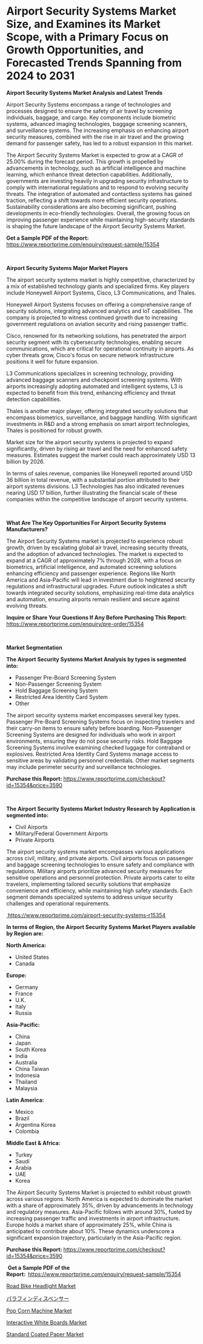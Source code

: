 <p><h1>Airport Security Systems Market Size, and Examines its Market Scope, with a Primary Focus on Growth Opportunities, and Forecasted Trends Spanning from 2024 to 2031</h1></p><p><strong>Airport Security Systems Market Analysis and Latest Trends</strong></p>
<p><p>Airport Security Systems encompass a range of technologies and processes designed to ensure the safety of air travel by screening individuals, baggage, and cargo. Key components include biometric systems, advanced imaging technologies, baggage screening scanners, and surveillance systems. The increasing emphasis on enhancing airport security measures, combined with the rise in air travel and the growing demand for passenger safety, has led to a robust expansion in this market.</p><p>The Airport Security Systems Market is expected to grow at a CAGR of 25.00% during the forecast period. This growth is propelled by advancements in technology, such as artificial intelligence and machine learning, which enhance threat detection capabilities. Additionally, governments are investing heavily in upgrading security infrastructure to comply with international regulations and to respond to evolving security threats. The integration of automated and contactless systems has gained traction, reflecting a shift towards more efficient security operations. Sustainability considerations are also becoming significant, pushing developments in eco-friendly technologies. Overall, the growing focus on improving passenger experience while maintaining high-security standards is shaping the future landscape of the Airport Security Systems Market.</p></p>
<p><strong>Get a Sample PDF of the Report:&nbsp;</strong> <a href="https://www.reportprime.com/enquiry/request-sample/15354">https://www.reportprime.com/enquiry/request-sample/15354</a></p>
<p>&nbsp;</p>
<p><strong>Airport Security Systems Major Market Players</strong></p>
<p><p>The airport security systems market is highly competitive, characterized by a mix of established technology giants and specialized firms. Key players include Honeywell Airport Systems, Cisco, L3 Communications, and Thales. </p><p>Honeywell Airport Systems focuses on offering a comprehensive range of security solutions, integrating advanced analytics and IoT capabilities. The company is projected to witness continued growth due to increasing government regulations on aviation security and rising passenger traffic.</p><p>Cisco, renowned for its networking solutions, has penetrated the airport security segment with its cybersecurity technologies, enabling secure communications, which are critical for operational continuity in airports. As cyber threats grow, Cisco's focus on secure network infrastructure positions it well for future expansion.</p><p>L3 Communications specializes in screening technology, providing advanced baggage scanners and checkpoint screening systems. With airports increasingly adopting automated and intelligent systems, L3 is expected to benefit from this trend, enhancing efficiency and threat detection capabilities.</p><p>Thales is another major player, offering integrated security solutions that encompass biometrics, surveillance, and baggage handling. With significant investments in R&D and a strong emphasis on smart airport technologies, Thales is positioned for robust growth.</p><p>Market size for the airport security systems is projected to expand significantly, driven by rising air travel and the need for enhanced safety measures. Estimates suggest the market could reach approximately USD 13 billion by 2026.</p><p>In terms of sales revenue, companies like Honeywell reported around USD 36 billion in total revenue, with a substantial portion attributed to their airport systems divisions. L3 Technologies has also indicated revenues nearing USD 17 billion, further illustrating the financial scale of these companies within the competitive landscape of airport security systems.</p></p>
<p>&nbsp;</p>
<p><strong>What Are The Key Opportunities For Airport Security Systems Manufacturers?</strong></p>
<p><p>The Airport Security Systems market is projected to experience robust growth, driven by escalating global air travel, increasing security threats, and the adoption of advanced technologies. The market is expected to expand at a CAGR of approximately 7% through 2028, with a focus on biometrics, artificial intelligence, and automated screening solutions enhancing efficiency and passenger experience. Regions like North America and Asia-Pacific will lead in investment due to heightened security regulations and infrastructural upgrades. Future outlook indicates a shift towards integrated security solutions, emphasizing real-time data analytics and automation, ensuring airports remain resilient and secure against evolving threats.</p></p>
<p><strong>Inquire or Share Your Questions If Any Before Purchasing This Report:</strong> <a href="https://www.reportprime.com/enquiry/pre-order/15354">https://www.reportprime.com/enquiry/pre-order/15354</a></p>
<p>&nbsp;</p>
<p><strong>Market Segmentation</strong></p>
<p><strong>The Airport Security Systems Market Analysis by types is segmented into:</strong></p>
<p><ul><li>Passenger Pre-Board Screening System</li><li>Non-Passenger Screening System</li><li>Hold Baggage Screening System</li><li>Restricted Area Identity Card System</li><li>Other</li></ul></p>
<p><p>The airport security systems market encompasses several key types. Passenger Pre-Board Screening Systems focus on inspecting travelers and their carry-on items to ensure safety before boarding. Non-Passenger Screening Systems are designed for individuals who work in airport environments, ensuring they do not pose security risks. Hold Baggage Screening Systems involve examining checked luggage for contraband or explosives. Restricted Area Identity Card Systems manage access to sensitive areas by validating personnel credentials. Other market segments may include perimeter security and surveillance technologies.</p></p>
<p><strong>Purchase this Report:&nbsp;</strong><a href="https://www.reportprime.com/checkout?id=15354&price=3590">https://www.reportprime.com/checkout?id=15354&price=3590</a></p>
<p>&nbsp;</p>
<p><strong>The Airport Security Systems Market Industry Research by Application is segmented into:</strong></p>
<p><ul><li>Civil Airports</li><li>Military/Federal Government Airports</li><li>Private Airports</li></ul></p>
<p><p>The airport security systems market encompasses various applications across civil, military, and private airports. Civil airports focus on passenger and baggage screening technologies to ensure safety and compliance with regulations. Military airports prioritize advanced security measures for sensitive operations and personnel protection. Private airports cater to elite travelers, implementing tailored security solutions that emphasize convenience and efficiency, while maintaining high safety standards. Each segment demands specialized systems to address unique security challenges and operational requirements.</p></p>
<p><a href="https://www.reportprime.com/airport-security-systems-r15354">&nbsp;https://www.reportprime.com/airport-security-systems-r15354</a></p>
<p><strong>In terms of Region, the Airport Security Systems Market Players available by Region are:</strong></p>
<p>
    <p> <strong> North America: </strong>
        <ul>
            <li>United States</li>
            <li>Canada</li>
        </ul>
        </p> 
    <p> <strong> Europe: </strong>
        <ul>
            <li>Germany</li>
            <li>France</li>
            <li>U.K.</li>
            <li>Italy</li>
            <li>Russia</li>
        </ul>
        </p> 
    <p> <strong> Asia-Pacific: </strong>
        <ul>
            <li>China</li>
            <li>Japan</li>
            <li>South Korea</li>
            <li>India</li>
            <li>Australia</li>
            <li>China Taiwan</li>
            <li>Indonesia</li>
            <li>Thailand</li>
            <li>Malaysia</li>
        </ul>
        </p> 
    <p> <strong> Latin America: </strong>
        <ul>
            <li>Mexico</li>
            <li>Brazil</li>
            <li>Argentina Korea</li>
            <li>Colombia</li>
        </ul>
        </p> 
    <p> <strong> Middle East & Africa: </strong>
        <ul>
            <li>Turkey</li>
            <li>Saudi</li>
            <li>Arabia</li>
            <li>UAE</li>
            <li>Korea</li>
        </ul>
    </p>
    </p>
<p><p>The Airport Security Systems Market is projected to exhibit robust growth across various regions. North America is expected to dominate the market with a share of approximately 35%, driven by advancements in technology and regulatory measures. Asia-Pacific follows with around 30%, fueled by increasing passenger traffic and investments in airport infrastructure. Europe holds a market share of approximately 25%, while China is anticipated to contribute about 10%. These dynamics underscore a significant expansion trajectory, particularly in the Asia-Pacific region.</p></p>
<p><strong>Purchase this Report: </strong><a href="https://www.reportprime.com/checkout?id=15354&price=3590">https://www.reportprime.com/checkout?id=15354&price=3590</a></p>
<p>&nbsp;<strong>Get a Sample PDF of the Report:&nbsp;&nbsp;</strong><a href="https://www.reportprime.com/enquiry/request-sample/15354">https://www.reportprime.com/enquiry/request-sample/15354</a></p>
<p><strong></strong></p>
<p><p><a href="https://www.linkedin.com/pulse/strategic-roadmap-success-global-road-bike-headlight-market-ihg4f?trackingId=4gXHpr9QTOqU0oYsZbzJ6g%3D%3D">Road Bike Headlight Market</a></p><p><a href="https://medium.com/@grarrity46/paraffin-dispenser-market-%E3%81%AF-%E3%82%B3%E3%82%B9%E3%83%88%E7%AE%A1%E7%90%86%E3%81%A8%E5%8A%B9%E7%8E%87%E5%90%91%E4%B8%8A%E3%82%92%E5%84%AA%E5%85%88%E3%81%97%E3%81%BE%E3%81%99-%E3%81%95%E3%82%89%E3%81%AB-%E5%A0%B1%E5%91%8A%E6%9B%B8%E3%81%AF%E5%B8%82%E5%A0%B4%E3%81%AE%E9%9C%80%E8%A6%81%E9%9D%A2%E3%81%A8%E4%BE%9B%E7%B5%A6%E9%9D%A2%E3%81%AE%E4%B8%A1%E6%96%B9%E3%82%92%E3%82%AB%E3%83%90%E3%83%BC%E3%81%97%E3%81%A6%E3%81%84%E3%81%BE%E3%81%99-paraffin-dispenser-58f3dc8fdaf0">パラフィンディスペンサー</a></p><p><a href="https://medium.com/@jack.peake76867/this-report-aims-to-deliver-an-in-depth-analysis-of-the-global-pop-corn-machine-market-offering-34a6feeb1f12">Pop Corn Machine Market</a></p><p><a href="https://www.linkedin.com/pulse/market-leaders-laggards-global-interactive-white-boards-trends-oda4f?trackingId=0rchW2YVQNOUZmC8u5IdmQ%3D%3D">Interactive White Boards Market</a></p><p><a href="https://issuu.com/reportprime-2/docs/standard-coated-paper-market-size-2_7f0f694b409816">Standard Coated Paper Market</a></p></p>